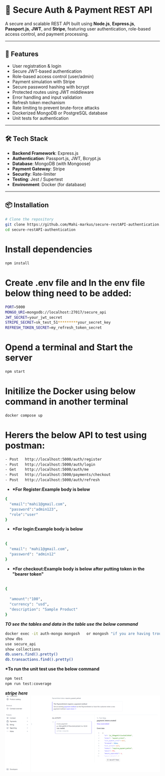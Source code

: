 # 🔐 Secure Auth & Payment REST API

A secure and scalable REST API built using **Node.js**, **Express.js**, **Passport.js**, **JWT**, and **Stripe**, featuring user authentication, role-based access control, and payment processing.

---

## 🚀 Features

- User registration & login
- Secure JWT-based authentication
- Role-based access control (user/admin)
- Payment simulation with Stripe
- Secure password hashing with bcrypt
- Protected routes using JWT middleware
- Error handling and input validation
- Refresh token mechanism
- Rate limiting to prevent brute-force attacks
- Dockerized MongoDB or PostgreSQL database
- Unit tests for authentication

---

## 🛠️ Tech Stack

- **Backend Framework**: Express.js
- **Authentication**: Passport.js, JWT, Bcrypt.js
- **Database**: MongoDB (with Mongoose)
- **Payment Gateway**: Stripe
- **Security**: Rate-limiter
- **Testing**: Jest / Supertest
- **Environment**: Docker (for database)

---

## 📦 Installation

```bash
# Clone the repository
git clone https://github.com/Mahi-markus/secure-restAPI-authentication.git
cd secure-restAPI-authentication
```

# Install dependencies

```bash
npm install
```

# Create .env file and In the env file below thing need to be added:

```bash
PORT=5000
MONGO_URI=mongodb://localhost:27017/secure_api
JWT_SECRET=your_jwt_secret
STRIPE_SECRET=sk_test_51*********your_secret_key
REFRESH_TOKEN_SECRET=my_refresh_token_secret

```

# Opend a terminal and Start the server

```bash
npm start

```

# Initilize the Docker using below command in another terminal

```bash
docker compose up

```

# Herers the below API to test using postman:

```bash
- Post   http://localhost:5000/auth/register
- Post   http://localhost:5000/auth/login
- Get    http://localhost:5000/auth/me
- Post   http://localhost:5000/payments/checkout
- Post   http://localhost:5000/auth/refresh
```

- **\*For Register:Example body is below**

```bash
{
  "email":"mahi1@gmail.com",
  "password":"admin123",
  "role":"user"
}


```

- **\*For login:Example body is below**

```bash

{
  "email": "mahi1@gmail.com",
  "password": "admin12"
}

```

- **\*For checkout:Example body is below after putting token in the "bearer token"**

```bash

{

  "amount":"100",
  "currency": "usd",
  "description": "Sample Product"
}


```

**_TO see the tables and data in the table use the below command_**

```bash
docker exec -it auth-mongo mongosh   or mongosh "if you are having trouble to see the table or data"
show dbs
use secure_api
show collections
db.users.find().pretty()
db.transactions.find().pretty()

```

**\*To run the unit test use the below command**

```bash
npm test
npm run test:coverage
```

**_stripe here_**
![Stripe Image](/stripe.PNG)
